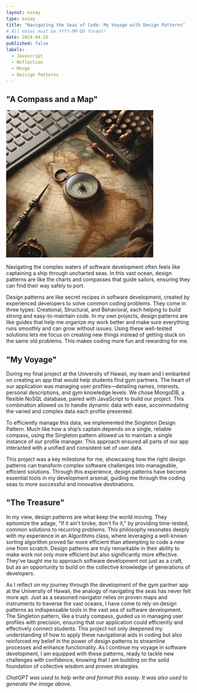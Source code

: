 ```yaml
---
layout: essay
type: essay
title: "Navigating the Seas of Code: My Voyage with Design Patterns"
# All dates must be YYYY-MM-DD format!
date: 2024-04-25
published: false
labels:
  - Javascript
  - Reflection
  - Mongo
  - Dessign Patterns
---
```


## "A Compass and a Map"

<img width="400px" 
     class="rounded float-start pe-4" 
     src="../img/navigating-the-seas.png" >

  Navigating the complex waters of software development often feels like captaining a ship through uncharted seas. In this vast ocean, design patterns are like the charts and compasses that guide sailors, ensuring they can find their way safely to port.

  Design patterns are like secret recipes in software development, created by experienced developers to solve common coding problems. They come in three types: Creational, Structural, and Behavioral, each helping to build strong and easy-to-maintain code. In my own projects, design patterns are like guides that help me organize my work better and make sure everything runs smoothly and can grow without issues. Using these well-tested solutions lets me focus on creating new things instead of getting stuck on the same old problems. This makes coding more fun and rewarding for me.

## "My Voyage" 

  During my final project at the University of Hawaii, my team and I embarked on creating an app that would help students find gym partners. The heart of our application was managing user profiles—detailing names, interests, personal descriptions, and gym knowledge levels. We chose MongoDB, a flexible NoSQL database, paired with JavaScript to build our project. This combination allowed us to handle dynamic data with ease, accommodating the varied and complex data each profile presented.

  To efficiently manage this data, we implemented the Singleton Design Pattern. Much like how a ship’s captain depends on a single, reliable compass, using the Singleton pattern allowed us to maintain a single instance of our profile manager. This approach ensured all parts of our app interacted with a unified and consistent set of user data.

  This project was a key milestone for me, showcasing how the right design patterns can transform complex software challenges into manageable, efficient solutions. Through this experience, design patterns have become essential tools in my development arsenal, guiding me through the coding seas to more successful and innovative destinations.

## "The Treasure"
  
  In my view, design patterns are what keep the world moving. They epitomize the adage, "If it ain't broke, don't fix it," by providing time-tested, common solutions to recurring problems. This philosophy resonates deeply with my experience in an Algorithms class, where leveraging a well-known sorting algorithm proved far more efficient than attempting to code a new one from scratch. Design patterns are truly remarkable in their ability to make work not only more efficient but also significantly more effective. They've taught me to approach software development not just as a craft, but as an opportunity to build on the collective knowledge of generations of developers.

  As I reflect on my journey through the development of the gym partner app at the University of Hawaii, the analogy of navigating the seas has never felt more apt. Just as a seasoned navigator relies on proven maps and instruments to traverse the vast oceans, I have come to rely on design patterns as indispensable tools in the vast sea of software development. The Singleton pattern, like a trusty compass, guided us in managing user profiles with precision, ensuring that our application could efficiently and effectively connect students. This project not only deepened my understanding of how to apply these navigational aids in coding but also reinforced my belief in the power of design patterns to streamline processes and enhance functionality. As I continue my voyage in software development, I am equipped with these patterns, ready to tackle new challenges with confidence, knowing that I am building on the solid foundation of collective wisdom and proven strategies.


_ChatGPT was used to help write and format this essay. It was also used to generate the image above._

  
